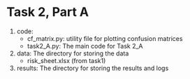 # Task 2, Part A
1. code:
    + cf_matrix.py: utility file for plotting confusion matrices
    + task2_A.py: The main code for Task 2_A
2. data: The directory for storing the data
    + risk_sheet.xlsx (from task1)
3. results: The directory for storing the results and logs
